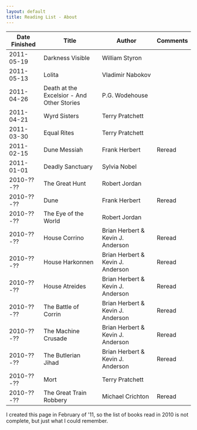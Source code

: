```yaml
---
layout: default
title: Reading List - About
---
```


Date Finished | Title                       | Author                            | Comments
------------- | --------------------------- | --------------------------------- | --------
  2011-05-19  | Darkness Visible            | William Styron                    |
  2011-05-13  | Lolita                      | Vladimir Nabokov                  |
  2011-04-26  | Death at the Excelsior - And Other Stories | P.G. Wodehouse     |
  2011-04-21  | Wyrd Sisters                | Terry Pratchett                   |
  2011-03-30  | Equal Rites                 | Terry Pratchett                   |
  2011-02-15  | Dune Messiah                | Frank Herbert                     | Reread
  2011-01-01  | Deadly Sanctuary            | Sylvia Nobel                      |
  2010-??-??  | The Great Hunt              | Robert Jordan                     |
  2010-??-??  | Dune                        | Frank Herbert                     | Reread
  2010-??-??  | The Eye of the World        | Robert Jordan                     |
  2010-??-??  | House Corrino               | Brian Herbert & Kevin J. Anderson | Reread
  2010-??-??  | House Harkonnen             | Brian Herbert & Kevin J. Anderson | Reread
  2010-??-??  | House Atreides              | Brian Herbert & Kevin J. Anderson | Reread
  2010-??-??  | The Battle of Corrin        | Brian Herbert & Kevin J. Anderson | Reread
  2010-??-??  | The Machine Crusade         | Brian Herbert & Kevin J. Anderson | Reread
  2010-??-??  | The Butlerian Jihad         | Brian Herbert & Kevin J. Anderson | Reread
  2010-??-??  | Mort                        | Terry Pratchett                   |
  2010-??-??  | The Great Train Robbery     | Michael Crichton                  | Reread

I created this page in February of '11, so the list of books read in 2010 is not
complete, but just what I could remember.
